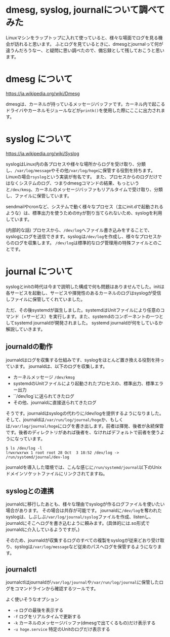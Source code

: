 dmesg, syslog, journalについて調べてみた
===

Linuxマシンをラップトップに入れて使っていると、様々な場面でログを見る機会が訪れると思います。
ふとログを見ているときに、dmesgとjournalって何が違うんだろうなー、と疑問に思い調べたので、備忘録として残しておこうと思います。

# dmesg について

https://ja.wikipedia.org/wiki/Dmesg

dmesgは、カーネルが持っているメッセージバッファです。カーネル内で起こるドライバやカーネルモジュールなどが`printk()`を使用した際にここに出力されます。

# syslog について

https://ja.wikipedia.org/wiki/Syslog

syslogはLinux内の各プロセスや様々な場所からログを受け取り、分類し、`/var/log/message`やその他`/var/log/hoge`に保管する役割を持ちます。
Linuxの場合`rsyslog`という実装が有名です。
また、プロセスからのログだけではなくシステムのログ、つまりdmesgコマンドの結果、もっというと`/dev/kmsg`、カーネルのメッセージバッファもリアルタイムで受け取り、分類し、ファイルに保管しています。

sendmailやcronなど、システムで動く様々なプロセス（主にinit.dで起動されるような）は、標準出力を使うためのttyが割り当てられないため、syslogを利用しています。

(内部的な話) プロセスから、`/dev/log`へファイル書き込みをすることで、syslogにログを送信できます。syslogは`/dev/log`を作成し、様々なプロセスからのログを収集します。 `/dev/log`は標準的なログ管理用の特殊ファイルとのことです。

# journal について

syslogとinitの時代は今まで説明した構成で何も問題はありませんでした。initは各サービスを起動し、サービスや揮発性のあるカーネルのログはsyslogが受信しファイルに保管してくれていました。

ただ、その後systemdが誕生しました。systemdはUnitファイルにより任意のコマンド（=サービス）を実行します。また、systemdのコンポーネントの一つとしてsystemd journaldが開発されました。
systemd journaldが何をしているか解説していきます。

## journaldの動作

journaldはログを収集する仕組みです、syslogをほとんど置き換える役割を持っています。
journaldは、以下のログを収集します。

- カーネルメッセージ `/dev/kmsg`
- systemdのUnitファイルにより起動されたプロセスの、標準出力、標準エラー出力
- ``/dev/log`に送られてきたログ
- その他、journaldに直接送られてきたログ

そうです。journaldはsyslogの代わりに/dev/logを提供するようになりました。
そして、journaldは`/var/run/log/journal/hoge`か、もしくは`/var/log/journal/hoge`にログを書き出します。前者は揮発、後者が永続保管です。後者のディレクトリがあれば後者を、なければデフォルトで前者を使うようになっています。

```
$ ls /dev/log -l
lrwxrwxrwx 1 root root 28 Oct  3 18:52 /dev/log -> /run/systemd/journal/dev-log
```

journaldを導入した環境では、こんな感じに`/run/systemd/journal`以下のUnixドメインソケットファイルにリンクされてますね。

## syslogとの連携

journaldに移行したあとも、様々な理由でsyslogが作るログファイルを使いたい場合があります。
その場合は共存が可能です。
journaldに`/dev/log`を奪われたsyslogは、しぶしぶ`/var/log/journal/syslog`ファイルを作成、listenし、journaldにそこへログを書き込むように頼みます。(具体的には.so形式でjournaldに介入しているようですが。)

そのため、journaldが収集するログのすべての複製をsyslogが従来どおり受け取り、syslogは`/var/log/message`など従来のパスへログを保管するようになります。

## journalctl

journalctlはjournaldが`/var/log/journal`や`/var/run/log/journal`に保管したログをコマンドラインから確認するツールです。

よく使いそうなオプション

- `-e` ログの最後を表示する
- `-f` ログをリアルタイムで更新する
- `-k` カーネルのメッセージバッファ(dmesgで出てくるもの)だけ表示する
- `-u hoge.service` 特定のUnitのログだけ表示する
